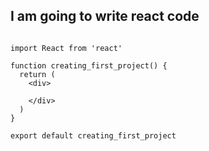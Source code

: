 ## I am going to write react code

```react

import React from 'react'

function creating_first_project() {
  return (
    <div>

    </div>
  )
}

export default creating_first_project

```
